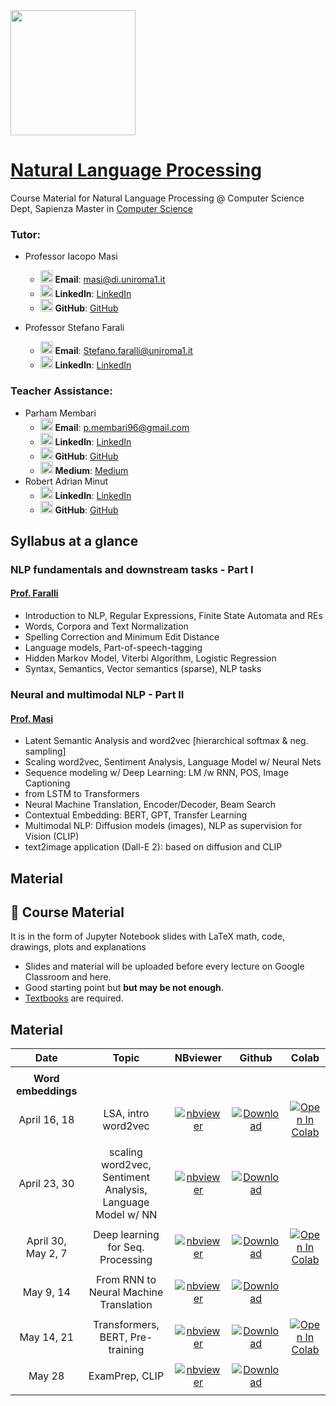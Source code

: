 <img src='https://www.di.uniroma1.it/sites/all/themes/sapienza_bootstrap/logo.png' width="200"/> 

# [Natural Language Processing](https://iacopomasi.github.io/NLP/)
Course Material for Natural Language Processing @ Computer Science Dept, Sapienza
Master in [Computer Science](https://www.studiareinformatica.uniroma1.it/master-course-computer-science)

### **Tutor**:
- Professor Iacopo Masi
    - <img src="https://upload.wikimedia.org/wikipedia/commons/7/7e/Gmail_icon_%282020%29.svg" alt="Logo" width="20" height="20"> **Email**: masi@di.uniroma1.it  
    - <img src="https://www.iconsdb.com/icons/preview/red/linkedin-6-xxl.png" alt="Logo" width="20" height="20"> **LinkedIn**: [LinkedIn](https://www.linkedin.com/in/iacopomasi/)  
    - <img src="https://upload.wikimedia.org/wikipedia/commons/a/ae/Github-desktop-logo-symbol.svg" alt="Logo" width="20" height="20"> **GitHub**: [GitHub](https://github.com/iacopomasi) 

- Professor Stefano Farali
    - <img src="https://upload.wikimedia.org/wikipedia/commons/7/7e/Gmail_icon_%282020%29.svg" alt="Logo" width="20" height="20"> **Email**: Stefano.faralli@uniroma1.it
    - <img src="https://www.iconsdb.com/icons/preview/red/linkedin-6-xxl.png" alt="Logo" width="20" height="20"> **LinkedIn**: [LinkedIn](https://www.linkedin.com/in/stefano-faralli-b1183920/) 
 
    

### **Teacher Assistance:**
- Parham Membari  
    - <img src="https://upload.wikimedia.org/wikipedia/commons/7/7e/Gmail_icon_%282020%29.svg" alt="Logo" width="20" height="20"> **Email**: p.membari96@gmail.com  
    - <img src="https://www.iconsdb.com/icons/preview/red/linkedin-6-xxl.png" alt="Logo" width="20" height="20"> **LinkedIn**: [LinkedIn](https://www.linkedin.com/in/p-mem/)  
    - <img src="https://upload.wikimedia.org/wikipedia/commons/a/ae/Github-desktop-logo-symbol.svg" alt="Logo" width="20" height="20"> **GitHub**: [GitHub](https://github.com/parham075)  
    - <img src="https://upload.wikimedia.org/wikipedia/commons/e/ec/Medium_logo_Monogram.svg" alt="Logo" width="20" height="20"> **Medium**: [Medium](https://medium.com/@p.membari96)
- Robert Adrian Minut
    - <img src="https://www.iconsdb.com/icons/preview/red/linkedin-6-xxl.png" alt="Logo" width="20" height="20"> **LinkedIn**: [LinkedIn](https://www.linkedin.com/in/adrian-robert-minut/)  
    - <img src="https://upload.wikimedia.org/wikipedia/commons/a/ae/Github-desktop-logo-symbol.svg" alt="Logo" width="20" height="20"> **GitHub**: [GitHub](https://github.com/adrianrob1)  
    
## Syllabus at a glance

### NLP fundamentals and downstream tasks - Part I
#### [Prof. Faralli](https://corsidilaurea.uniroma1.it/it/users/stefanofaralliuniroma1it)
- Introduction to NLP, Regular Expressions, Finite State Automata and REs
- Words, Corpora and Text Normalization
- Spelling Correction and Minimum Edit Distance
- Language models, Part-of-speech-tagging
- Hidden Markov Model, Viterbi Algorithm, Logistic Regression
- Syntax, Semantics, Vector semantics (sparse), NLP tasks

### Neural and multimodal NLP - Part II
#### [Prof. Masi](https://corsidilaurea.uniroma1.it/it/users/iacopomasiuniroma1it)
- Latent Semantic Analysis and word2vec [hierarchical softmax & neg. sampling]
- Scaling word2vec, Sentiment Analysis, Language Model w/ Neural Nets
- Sequence modeling w/ Deep Learning: LM /w RNN, POS, Image Captioning
- from LSTM to Transformers
- Neural Machine Translation, Encoder/Decoder, Beam Search
- Contextual Embedding: BERT, GPT, Transfer Learning
- Multimodal NLP: Diffusion models (images), NLP as supervision for Vision (CLIP)
- text2image application (Dall-E 2): based on diffusion and CLIP


## Material

## 📖 Course Material 

It is in the form of Jupyter Notebook slides with LaTeX math, code, drawings, plots and explanations

- Slides and material will be uploaded before every lecture on Google Classroom and here.
- Good starting point but **but may be not enough**.
- [Textbooks](textbooks) are required.


## Material 


**Date**       | **Topic**          | **NBviewer**        |  **Github**   |    **Colab**
:------------: | :------------:     | :------------:    |:------------: |:------------:
|              |                    |                   |  				|			|
| __Word embeddings__    |                    |                   |   		|			|
April 16, 18     | LSA, intro word2vec | [![nbviewer](https://raw.githubusercontent.com/jupyter/design/master/logos/Badges/nbviewer_badge.svg)](https://nbviewer.org/github/iacopomasi/NLP/blob/main/course/AA2324/2_01_lsa_intro_word2vec/2_01_lsa_intro_word2vec.ipynb)       |  [![Download](https://badgen.net/badge/icon/download?icon=terminal&label)](https://github.com/iacopomasi/NLP/blob/main/course/AA2324/2_01_lsa_intro_word2vec/)       | [![Open In Colab](https://colab.research.google.com/assets/colab-badge.svg)](https://colab.research.google.com/drive/1vY7xO00MoM7EV6muMqL02-8VnmKXPkLd?usp=sharing) 
|              |                    |                   |               | 	 |			|  		|
April 23, 30     | scaling word2vec, Sentiment Analysis, Language Model w/ NN| [![nbviewer](https://raw.githubusercontent.com/jupyter/design/master/logos/Badges/nbviewer_badge.svg)](https://nbviewer.org/github/iacopomasi/NLP/blob/main/course/AA2324/2_02_word2vec_neural_nets/2_02_word2vec_neural_nets.ipynb)       |  [![Download](https://badgen.net/badge/icon/download?icon=terminal&label)](https://github.com/iacopomasi/NLP/blob/main/course/AA2324/2_02_word2vec_neural_nets/)       |  
|              |                    |                   |               | 	 |			|  		|
April 30, May 2, 7    | Deep learning for Seq. Processing | [![nbviewer](https://raw.githubusercontent.com/jupyter/design/master/logos/Badges/nbviewer_badge.svg)](https://nbviewer.org/github/iacopomasi/NLP/blob/main/course/AA2324/2_03_seq_processing/2_03_seq_processing.ipynb)       |  [![Download](https://badgen.net/badge/icon/download?icon=terminal&label)](https://github.com/iacopomasi/NLP/blob/main/course/AA2324/2_03_seq_processing/)       |  [![Open In Colab](https://colab.research.google.com/assets/colab-badge.svg)](https://colab.research.google.com/drive/1hSWSvOte-JozTPDvEI1t2HWap1OA11ZS?usp=sharing) 
|              |                    |                   |               | 	 |			|        |
May 9, 14     | From RNN to Neural Machine Translation | [![nbviewer](https://raw.githubusercontent.com/jupyter/design/master/logos/Badges/nbviewer_badge.svg)](https://nbviewer.org/github/iacopomasi/NLP/blob/main/course/AA2324/2_04_from_rnn_to_nmt/2_04_from_rnn_to_nmt.ipynb)       |  [![Download](https://badgen.net/badge/icon/download?icon=terminal&label)](https://github.com/iacopomasi/NLP/blob/main/course/AA2324/2_04_from_rnn_to_nmt/)       |  
|              |                    |                   |               | 	 |			| 
May 14, 21    | Transformers, BERT, Pre-training | [![nbviewer](https://raw.githubusercontent.com/jupyter/design/master/logos/Badges/nbviewer_badge.svg)](https://nbviewer.org/github/iacopomasi/NLP/blob/main/course/AA2324/2_05_transformers_bert/2_05_transformers_bert.ipynb)       |  [![Download](https://badgen.net/badge/icon/download?icon=terminal&label)](https://github.com/iacopomasi/NLP/blob/main/course/AA2324/2_05_transformers_bert/)       |  [![Open In Colab](https://colab.research.google.com/assets/colab-badge.svg)](https://colab.research.google.com/drive/13owxHTGEWuGZria32xylXb5SF_GSU-4Y?usp=sharing) 
|              |                    |                   |               | 	 |			|        |
May 28    | ExamPrep, CLIP | [![nbviewer](https://raw.githubusercontent.com/jupyter/design/master/logos/Badges/nbviewer_badge.svg)](https://nbviewer.org/github/iacopomasi/NLP/blob/main/course/AA2324/2_06_clip_diffusion/2_06_clip_diffusion.ipynb)       |  [![Download](https://badgen.net/badge/icon/download?icon=terminal&label)](https://github.com/iacopomasi/NLP/blob/main/course/AA2324/2_06_clip_diffusion/)       |  
|              |                    |                   |               | 	 |			|        |
